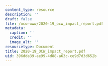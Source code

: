 ```yaml
---
content_type: resource
description: ''
draft: false
file: /ocw-www/2020-19_ocw_impact_report.pdf
metadata:
  caption: ''
  credit: ''
  image_alt: ''
resourcetype: Document
title: 2020-19_OCW_impact_report.pdf
uid: 396dda39-ae99-4d88-a63c-ce9d7d3d652b
---
```

